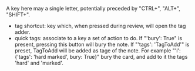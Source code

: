 A key here may a single letter, potentially preceded by "CTRL+", "ALT+", "SHIFT+".

* tag shortcut: key which, when pressed during review, will open the tag adder.
* quick tags: associate to a key a set of action to do. If "'bury': True" is present, pressing this button will bury the note. If "'tags': 'TagToAdd'" is preset, TagToAdd will be added as tage of the note. For example "'l': {'tags': 'hard marked', bury: True}" bury the card, and add to it the tags 'hard' and 'marked'.


